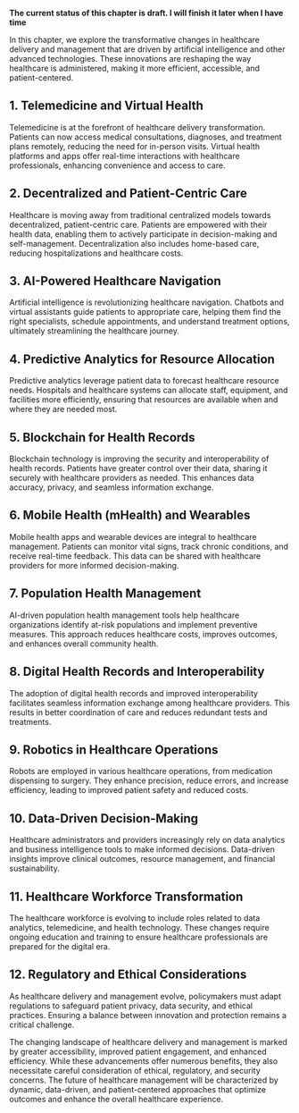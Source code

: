 **The current status of this chapter is draft. I will finish it later when I have time**

In this chapter, we explore the transformative changes in healthcare delivery and management that are driven by artificial intelligence and other advanced technologies. These innovations are reshaping the way healthcare is administered, making it more efficient, accessible, and patient-centered.

**1. Telemedicine and Virtual Health**
--------------------------------------

Telemedicine is at the forefront of healthcare delivery transformation. Patients can now access medical consultations, diagnoses, and treatment plans remotely, reducing the need for in-person visits. Virtual health platforms and apps offer real-time interactions with healthcare professionals, enhancing convenience and access to care.

**2. Decentralized and Patient-Centric Care**
---------------------------------------------

Healthcare is moving away from traditional centralized models towards decentralized, patient-centric care. Patients are empowered with their health data, enabling them to actively participate in decision-making and self-management. Decentralization also includes home-based care, reducing hospitalizations and healthcare costs.

**3. AI-Powered Healthcare Navigation**
---------------------------------------

Artificial intelligence is revolutionizing healthcare navigation. Chatbots and virtual assistants guide patients to appropriate care, helping them find the right specialists, schedule appointments, and understand treatment options, ultimately streamlining the healthcare journey.

**4. Predictive Analytics for Resource Allocation**
---------------------------------------------------

Predictive analytics leverage patient data to forecast healthcare resource needs. Hospitals and healthcare systems can allocate staff, equipment, and facilities more efficiently, ensuring that resources are available when and where they are needed most.

**5. Blockchain for Health Records**
------------------------------------

Blockchain technology is improving the security and interoperability of health records. Patients have greater control over their data, sharing it securely with healthcare providers as needed. This enhances data accuracy, privacy, and seamless information exchange.

**6. Mobile Health (mHealth) and Wearables**
--------------------------------------------

Mobile health apps and wearable devices are integral to healthcare management. Patients can monitor vital signs, track chronic conditions, and receive real-time feedback. This data can be shared with healthcare providers for more informed decision-making.

**7. Population Health Management**
-----------------------------------

AI-driven population health management tools help healthcare organizations identify at-risk populations and implement preventive measures. This approach reduces healthcare costs, improves outcomes, and enhances overall community health.

**8. Digital Health Records and Interoperability**
--------------------------------------------------

The adoption of digital health records and improved interoperability facilitates seamless information exchange among healthcare providers. This results in better coordination of care and reduces redundant tests and treatments.

**9. Robotics in Healthcare Operations**
----------------------------------------

Robots are employed in various healthcare operations, from medication dispensing to surgery. They enhance precision, reduce errors, and increase efficiency, leading to improved patient safety and reduced costs.

**10. Data-Driven Decision-Making**
-----------------------------------

Healthcare administrators and providers increasingly rely on data analytics and business intelligence tools to make informed decisions. Data-driven insights improve clinical outcomes, resource management, and financial sustainability.

**11. Healthcare Workforce Transformation**
-------------------------------------------

The healthcare workforce is evolving to include roles related to data analytics, telemedicine, and health technology. These changes require ongoing education and training to ensure healthcare professionals are prepared for the digital era.

**12. Regulatory and Ethical Considerations**
---------------------------------------------

As healthcare delivery and management evolve, policymakers must adapt regulations to safeguard patient privacy, data security, and ethical practices. Ensuring a balance between innovation and protection remains a critical challenge.

The changing landscape of healthcare delivery and management is marked by greater accessibility, improved patient engagement, and enhanced efficiency. While these advancements offer numerous benefits, they also necessitate careful consideration of ethical, regulatory, and security concerns. The future of healthcare management will be characterized by dynamic, data-driven, and patient-centered approaches that optimize outcomes and enhance the overall healthcare experience.
